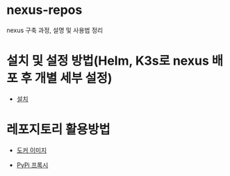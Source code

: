 # nexus-repos
nexus 구축 과정, 설명 및 사용법 정리

# 설치 및 설정 방법(Helm, K3s로 nexus 배포 후 개별 세부 설정)
- [설치](https://github.com/YunanJeong/nexus-repos/blob/main/install/install.md)

# 레포지토리 활용방법
- [도커 이미지](https://github.com/YunanJeong/nexus-repos/blob/main/how-to-use/how-to-use-docker-wai.md)

- [PyPi 프록시](https://github.com/YunanJeong/nexus-repos/blob/main/how-to-use/how-to-use-pypi-wai.md)


